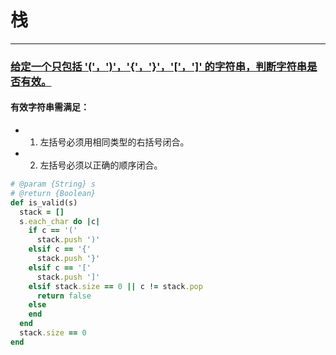 # 栈
---

### [给定一个只包括 '('，')'，'{'，'}'，'['，']' 的字符串，判断字符串是否有效。](https://leetcode-cn.com/problems/valid-parentheses/)
#### 有效字符串需满足：
* 1. 左括号必须用相同类型的右括号闭合。
* 2. 左括号必须以正确的顺序闭合。

```ruby
# @param {String} s
# @return {Boolean}
def is_valid(s)
  stack = []
  s.each_char do |c|
    if c == '('
      stack.push ')'
    elsif c == '{'
      stack.push '}'
    elsif c == '['
      stack.push ']'
    elsif stack.size == 0 || c != stack.pop
      return false
    else
    end
  end
  stack.size == 0
end
```